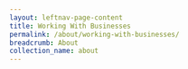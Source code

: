 ```yaml
---
layout: leftnav-page-content
title: Working With Businesses
permalink: /about/working-with-businesses/
breadcrumb: About
collection_name: about
---
```

